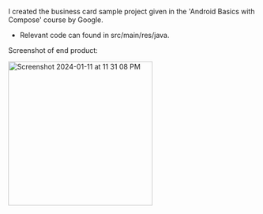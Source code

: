 I created the business card sample project given in the 'Android Basics with Compose' course by Google. 

* Relevant code can found in src/main/res/java.

Screenshot of end product:

<img width="292" alt="Screenshot 2024-01-11 at 11 31 08 PM" src="https://github.com/amedinaaa/BuisnessCard/assets/118236100/83fcc9f5-5e7f-4342-99e8-992752cc3ad4">
